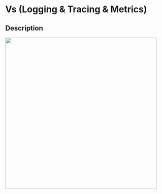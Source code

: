 # Vs (Logging & Tracing & Metrics)

## Description

<img src="image1.gif" style="width:4.97079in" />
